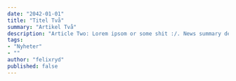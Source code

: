 ```yaml
---
date: "2042-01-01"
title: "Titel Två"
summary: "Artikel Två"
description: "Article Two: Lorem ipsom or some shit :/. News summary description template"
tags:
- "Nyheter"
- ""
author: "felixryd"
published: false
---
```

